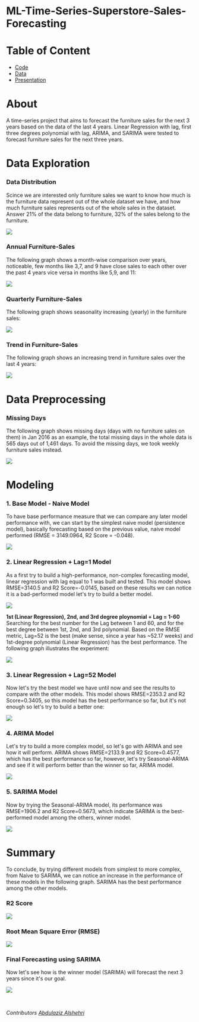 # ML-Time-Series-Superstore-Sales-Forecasting




# Table of Content
- [Code](https://github.com/AbdulazizAlshehri/ML-Time-Series-Superstore-Sales-Forecasting/blob/main/code/Superstore_Sales_Forecasting_.ipynb)
- [Data](https://github.com/AbdulazizAlshehri/ML-Time-Series-Superstore-Sales-Forecasting/blob/main/datasets/Sample%20-%20Superstore.xls)
- [Presentation](https://github.com/AbdulazizAlshehri/ML-Time-Series-Superstore-Sales-Forecasting/blob/main/presentation/Furniture%20Sales%20Forecasting.pdf)




# About
A time-series project that aims to forecast the furniture sales for the next 3 years based on the data of the last 4 years. Linear Regression with lag, first three degrees polynomial with lag, ARIMA, and SARIMA were tested to forecast furniture sales for the next three years.




# Data Exploration

### Data Distribution
Scince we are interested only furniture sales we want to know how much is the furniture data represent out of the whole dataset we have, and how much furniture sales represents out of the whole sales in the dataset. Answer 21% of the data belong to furniture, 32% of the sales belong to the furniture.

![](graphs/data_disturbution.png?raw=true "")


### Annual Furniture-Sales
The following graph shows a month-wise comparison over years, noticeable, few months like 3,7, and 9 have close sales to each other over the past 4 years vice versa in months like 5,9, and 11: 

![](graphs/furniture_sales_annual.png?raw=true "")


### Quarterly Furniture-Sales
The following graph shows seasonality increasing (yearly) in the furniture sales: 

![](graphs/furniture_sales_quarterly.png?raw=true "")


### Trend in Furniture-Sales
The following graph shows an increasing trend in furniture sales over the last 4 years:

![](graphs/trend.png?raw=true "")




# Data Preprocessing


### Missing Days
The following graph shows missing days (days with no furniture sales on them) in Jan 2016 as an example, the total missing days in the whole data is 565 days out of 1,461 days. To avoid the missing days, we took weekly furniture sales instead.

![](graphs/missing_values_in_daily_furniture_sales.png?raw=true "")




# Modeling


### 1. Base Model - Naive Model
To have base performance measure that we can compare any later model performance with, we can start by the simplest naive model (persistence model), basically forecasting based on the previous value, naive model performed (RMSE = 3149.0964, R2 Score = -0.048).

![](graphs/model_evaluation_naive.png?raw=true "")


### 2. Linear Regression + Lag=1 Model
As a first try to build a high-performance, non-complex forecasting model, linear regression with lag equal to 1 was built and tested. This model shows RMSE=3140.5 and R2 Score=-0.0145, based on these results we can notice it is a bad-performed model let's try to build a better model.

![](graphs/model_evaluation_linear_regression_lag_1.png?raw=true "")


**1st (Linear Regression), 2nd, and 3rd degree ploynomial + Lag = 1-60** 
Searching for the best number for the Lag between 1 and 60, and for the best degree between 1st, 2nd, and 3rd polynomial. Based on the RMSE metric, Lag=52 is the best (make sense, since a year has ~52.17 weeks) and 1st-degree polynomial (Linear Regression) has the best performance. The following graph illustrates the experiment:

![](graphs/three_degree_polynomial_comparison.png?raw=true "")


### 3. Linear Regression + Lag=52 Model
Now let's try the best model we have until now and see the results to compare with the other models. This model shows RMSE=2353.2 and R2 Score=0.3405, so this model has the best performance so far, but it's not enough so let's try to build a better one: 

![](graphs/model_evaluation_linear_regression_lag_52.png?raw=true "")


### 4. ARIMA Model
Let's try to build a more complex model, so let's go with ARIMA and see how it will perform. ARIMA shows RMSE=2133.9 and R2 Score=0.4577, which has the best performance so far, however, let's try Seasonal-ARIMA and see if it will perform better than the winner so far, ARIMA model.

![](graphs/model_evaluation_ARIMA.png?raw=true "")


### 5. SARIMA Model
Now by trying the Seasonal-ARIMA model, its performance was RMSE=1906.2 and R2 Score=0.5673, which indicate SARIMA is the best-performed model among the others, winner model.

![](graphs/model_evaluation_SARIMA.png?raw=true "")




# Summary
To conclude, by trying different models from simplest to more complex, from Naive to SARIMA, we can notice an increase in the performance of these models in the following graph. SARIMA has the best performance among the other models.


### R2 Score 

![](graphs/evaluation_r2_score.png?raw=true "")


### Root Mean Square Error (RMSE)

![](graphs/evaluation_rmse.png?raw=true "")


### Final Forecasting using SARIMA
Now let's see how is the winner model (SARIMA) will forecast the next 3 years since it's our goal.

![](graphs/model_forecasting_final.png?raw=true "")




</br>

*Contributors [Abdulaziz Alshehri](https://github.com/AbdulazizAlshehri)*
